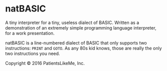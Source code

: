 # natBASIC

A tiny interpreter for a tiny, useless dialect of BASIC.  Written as a demonstration of an extremely simple programming language interpreter, for a work presentation.

natBASIC is a line-numbered dialect of BASIC that only supports two instructions: `PRINT` and `GOTO`.  As any 80s kid knows, those are really the only two instructions you need.

Copyright &copy; 2016 PatientsLikeMe, Inc.